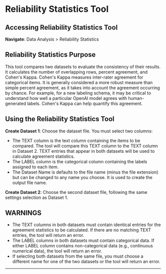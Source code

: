 # Reliability Statistics Tool

## Accessing Reliability Statistics Tool
**Navigate**: Data Analysis > Reliability Statistics

## Reliability Statistics Purpose
This tool compares two datasets to evaluate the consistency of their results. It calculates the number of overlapping rows, percent agreement, and Cohen's Kappa.
Cohen's Kappa measures inter-rater agreement for categorical items. It is generally considered a more robust measure than simple percent agreement, as it takes into account the agreement occurring by chance.
For example, for a new labeling schema, it may be critical to understand how well a particular OpenAI model agrees with human-generated labels. Cohen's Kappa can help quantify this agreement.

## Using the Reliability Statistics Tool
**Create Dataset 1**: Choose the dataset file. You must select two columns:
- The TEXT column is the text column containing the items to be compared. The tool will compare this TEXT column to the TEXT column in Dataset 2. TEXT entries that appear in both datasets will be used to calculate agreement statistics.
- The LABEL column is the categorical column containing the labels assigned to each item.
- The Dataset Name is defaults to the file name (minus the file extension) but can be changed to any name you choose. It is used to create the output file name.

**Create Dataset 2**: Choose the second dataset file, following the same settings selection as Dataset 1.

## WARNINGS 
- The TEXT columns in both datasets must contain identical entries for the agreement statistics to be calculated. If there are no matching TEXT entries, the tool will return an error.
- The LABEL columns in both datasets must contain categorical data. If either LABEL column contains non-categorical data (e.g., continuous numerical data), the tool will return an error.
- If selecting both datasets from the same file, you must choose a different name for one of the two datasets or the tool will return an error.

---